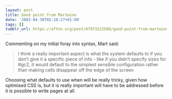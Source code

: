 ```yaml
---
layout: post
title: Good point from Martwine
date: '2003-04-30T02:18:27+01:00'
tags: []
tumblr_url: https://aftnn.org/post/47973222509/good-point-from-martwine
---
```

<p>Commenting on my initial foray into syntax, Mart said:</p>
<blockquote><p>I think a really important aspect is what the system defaults to if you don&rsquo;t give it a specific piece of info - like if you didn&rsquo;t specify sizes for #gc2, it would default to the simplest sensible configuration rather than making cells disappear off the edge of the screen</p></blockquote>
<p>Choosing what defaults to use when will be really tricky, given how optimised CSS is, but it is really important will have to be addressed before it is possible to write pages at all.</p>
